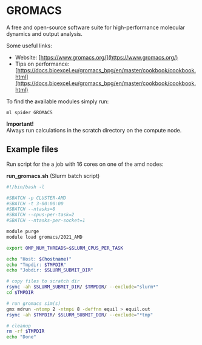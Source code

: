 # GROMACS

A free and open-source software suite for high-performance molecular dynamics and output analysis.

Some useful links:

- Website: [https://www.gromacs.org/](https://www.gromacs.org/)
- Tips on performance: [https://docs.bioexcel.eu/gromacs_bpg/en/master/cookbook/cookbook.html](https://docs.bioexcel.eu/gromacs_bpg/en/master/cookbook/cookbook.html)

To find the available modules simply run:

    ml spider GROMACS


**Important!**  
Always run calculations in the scratch directory on the compute node.


## Example files

Run script for the a job with 16 cores on one of the amd nodes: 

**run_gromacs.sh** (Slurm batch script)

```bash
#!/bin/bash -l

#SBATCH -p CLUSTER-AMD
#SBATCH -t 3-00:00:00
#SBATCH --ntasks=8
#SBATCH --cpus-per-task=2
#SBATCH --ntasks-per-socket=1

module purge
module load gromacs/2021_AMD

export OMP_NUM_THREADS=$SLURM_CPUS_PER_TASK

echo "Host: $(hostname)"
echo "Tmpdir: $TMPDIR"
echo "Jobdir: $SLURM_SUBMIT_DIR"

# copy files to scratch dir
rsync -ah $SLURM_SUBMIT_DIR/ $TMPDIR/ --exclude="slurm*"
cd $TMPDIR

# run gromacs sim(s)
gmx mdrun -ntomp 2 -ntmpi 8 -deffnm equil > equil.out
rsync -ah $TMPDIR/ $SLURM_SUBMIT_DIR/ --exclude="*tmp"

# cleanup
rm -rf $TMPDIR
echo "Done"
```


